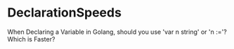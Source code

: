 # DeclarationSpeeds
When Declaring a Variable in Golang, should you use 'var n string' or 'n :='? Which is Faster?
